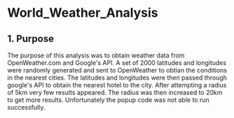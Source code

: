 # World_Weather_Analysis
## 1. Purpose
The purpose of this analysis was to obtain weather data from OpenWeather.com and Google's API. A set of 2000 latitudes and longitudes were randomly generated and sent to OpenWeather to obtian the conditions in the nearest cities. The latitudes and longitudes were then passed through google's API to obtain the nearest hotel to the city. After attempting a radius of 5km very few results appeared. The radius was then increased to 20km to get more results. Unfortunately the popup code was not able to run successfully.
